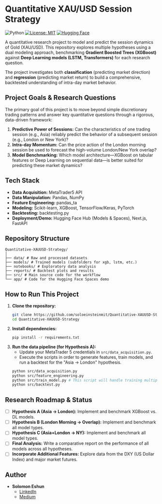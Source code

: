 # Quantitative XAU/USD Session Strategy

![Python](https://img.shields.io/badge/Python-3.10%2B-blue.svg)
[![License: MIT](https://img.shields.io/badge/License-MIT-yellow.svg)](https://opensource.org/licenses/MIT)
[![Hugging Face](https://img.shields.io/badge/%F0%9F%A4%97%20Hugging%20Face-Models-orange)](https://huggingface.co/SoloShun)

A quantitative research project to model and predict the session dynamics of Gold (XAU/USD). This repository explores multiple hypotheses using a dual modeling approach, benchmarking **Gradient Boosted Trees (XGBoost)** against **Deep Learning models (LSTM, Transformers)** for each research question.

The project investigates both **classification** (predicting market direction) and **regression** (predicting market return) to build a comprehensive, backtested understanding of intra-day market behavior.

## Project Goals & Research Questions

The primary goal of this project is to move beyond simple discretionary trading patterns and answer key quantitative questions through a rigorous, data-driven framework:

1.  **Predictive Power of Sessions:** Can the characteristics of one trading session (e.g., Asia) reliably predict the behavior of a subsequent session (e.g., London or New York)?
2.  **Intra-day Momentum:** Can the price action of the London morning session be used to forecast the high-volume London/New York overlap?
3.  **Model Benchmarking:** Which model architecture—XGBoost on tabular features or Deep Learning on sequential data—is better suited for predicting these market dynamics?

## Tech Stack

- **Data Acquisition:** MetaTrader5 API
- **Data Manipulation:** Pandas, NumPy
- **Feature Engineering:** pandas_ta
- **Modeling:** Scikit-learn, XGBoost, TensorFlow/Keras, PyTorch
- **Backtesting:** backtesting.py
- **Deployment/Demo:** Hugging Face Hub (Models & Spaces), Next.js, FastAPI

## Repository Structure

```
Quantitative-XAUUSD-Strategy/
│
├── data/ # Raw and processed datasets
├── models/ # Trained models (subfolders for xgb, lstm, etc.)
├── notebooks/ # Exploratory data analysis
├── reports/ # Backtest plots and results
├── src/ # Main source code for the workflow
└── app/ # Code for the Hugging Face Spaces demo
```

## How to Run This Project

1.  **Clone the repository:**
    ```bash
    git clone https://github.com/soloeinsteinmit/Quantitative-XAUUSD-Strategy.git
    cd Quantitative-XAUUSD-Strategy
    ```
2.  **Install dependencies:**
    ```bash
    pip install -r requirements.txt
    ```
3.  **Run the data pipeline (for Hypothesis A):**
    - Update your MetaTrader 5 credentials in `src/data_acquisition.py`.
    - Execute the scripts in order to generate features, train models, and run a backtest for the "Asia -> London" hypothesis.
    ```bash
    python src/data_acquisition.py
    python src/feature_engineering.py
    python src/train_model.py # This script will handle training multiple model types
    python src/backtest.py
    ```

## Research Roadmap & Status

- [ ] **Hypothesis A (Asia -> London):** Implement and benchmark XGBoost vs. DL models.
- [ ] **Hypothesis B (London Morning -> Overlap):** Implement and benchmark all model types.
- [ ] **Hypothesis C (Asia+London -> NY):** Implement and benchmark all model types.
- [ ] **Final Analysis:** Write a comparative report on the performance of all models across all hypotheses.
- [ ] **Incorporate Additional Features:** Explore data from the DXY (US Dollar Index) and major market futures.

## Author

- **Solomon Eshun**
  - [LinkedIn](https://www.linkedin.com/in/solomon-eshun-788568177/)
  - [Medium](https://soloshun.medium.com/)
